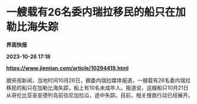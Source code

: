 # 一艘载有26名委内瑞拉移民的船只在加勒比海失踪
**界面快报**

**2023-10-26 17:18**

**https://www.jiemian.com/article/10294419.html**

据央视新闻，当地时间10月26日，据委内瑞拉媒体报道，一艘载有26名委内瑞拉移民的船只在加勒比海失踪，船上有10名未成年人。报道说，这艘船只10月21日从哥伦比亚圣安德列岛前往尼加拉瓜，途中失踪。目前，相关搜救行动已经展开。